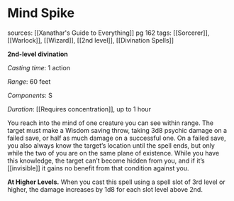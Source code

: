 # Mind Spike
sources: [[Xanathar's Guide to Everything]] pg 162
tags: [[Sorcerer]], [[Warlock]], [[Wizard]], [[2nd level]], [[Divination Spells]]

**2nd-level divination**

*Casting time*: 1 action

*Range*: 60 feet

*Components*: S

*Duration*: [[Requires concentration]], up to 1 hour

You reach into the mind of one creature you can see within range. The target must make a Wisdom saving throw, taking 3d8 psychic damage on a failed save, or half as much damage on a successful one. On a failed save, you also always know the target’s location until the spell ends, but only while the two of you are on the same plane of existence. While you have this knowledge, the target can’t become hidden from you, and if it’s [[invisible]] it gains no benefit from that condition against you.

**At Higher Levels.** When you cast this spell using a spell slot of 3rd level or higher, the damage increases by 1d8 for each slot level above 2nd.
